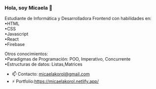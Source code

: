 ### Hola, soy Micaela  👋

Estudiante de Informática y Desarrolladora Frontend con habilidades en:  <br>
•HTML <br>
•CSS <br>
•Javascript <br>
•React <br>
•Firebase <br>

Otros conocimientos: <br>
•Paradigmas de Programación: POO, Imperativo, Concurrente <br>
•Estructuras de datos: Listas,Matrices <br>

- 📫 Contacto: micaelakorol@gmail.com <br>
- ⚡ Portfolio:https://micaelakorol.netlify.app/

